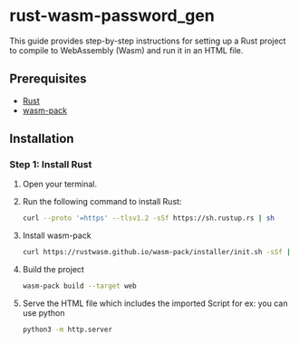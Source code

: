 # rust-wasm-password_gen

This guide provides step-by-step instructions for setting up a Rust project to compile to WebAssembly (Wasm) and run it in an HTML file.

## Prerequisites

- [Rust](https://www.rust-lang.org/tools/install)
- [wasm-pack](https://rustwasm.github.io/wasm-pack/installer/)

## Installation

### Step 1: Install Rust

1. Open your terminal.
2. Run the following command to install Rust:

   ```sh
   curl --proto '=https' --tlsv1.2 -sSf https://sh.rustup.rs | sh

3. Install wasm-pack
   ```sh
   curl https://rustwasm.github.io/wasm-pack/installer/init.sh -sSf | sh

4. Build the project
   ```sh
   wasm-pack build --target web

5. Serve the HTML file which includes the imported Script
   for ex: you can use python
   ```sh
   python3 -m http.server